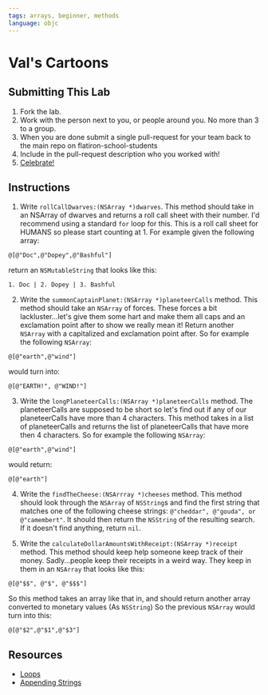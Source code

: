 ```yaml
---
tags: arrays, beginner, methods
language: objc
---
```


# Val's Cartoons

## Submitting This Lab

  1. Fork the lab.
  2. Work with the person next to you, or people around you. No more than 3 to a group.
  3. When you are done submit a single pull-request for your team back to the main repo on flatiron-school-students
  4. Include in the pull-request description who you worked with!
  5. [Celebrate!](https://www.youtube.com/watch?v=StTqXEQ2l-Y&feature=kp)

## Instructions

  1. Write `rollCallDwarves:(NSArray *)dwarves`. This method should take in an NSArray of dwarves and returns a roll call sheet with their number. I'd recommend using a standard `for` loop for this. This is a roll call sheet for HUMANS so please start counting at 1. For example given the following array:

  ```
  @[@"Doc",@"Dopey",@"Bashful"]
  ```

  return an `NSMutableString` that looks like this:

  ```
  1. Doc | 2. Dopey | 3. Bashful
  ```

  2. Write the `summonCaptainPlanet:(NSArray *)planeteerCalls` method. This method should take an `NSArray` of forces. These forces a bit lackluster...let's give them some hart and make them all caps and an exclamation point after to show we really mean it! Return another `NSArray` with a capitalized and exclamation point after. So for example the following `NSArray`:

  ```
  @[@"earth",@"wind"]
  ```

  would turn into:

  ```
  @[@"EARTH!", @"WIND!"]
  ```

  3. Write the `longPlaneteerCalls:(NSArray *)planeteerCalls` method. The planeteerCalls are supposed to be short so let's find out if any of our planeteerCalls have more than 4 characters. This method takes in a list of planeteerCalls and returns the list of planeteerCalls that have more then 4 characters. So for example the following `NSArray`:

  ```
  @[@"earth",@"wind"]
  ```

  would return:

  ```
  @[@"earth"]
  ```

  4. Write the `findTheCheese:(NSArrray *)cheeses` method. This method should look through the `NSArray` of `NSString`s and find the first string that matches one of the following cheese strings: `@"cheddar", @"gouda", or @"camembert"`. It should then return the `NSString` of the resulting search. If it doesn't find anything, return `nil`.

  5. Write the `calculateDollarAmountsWithReceipt:(NSArray *)receipt` method. This method should keep help someone keep track of their money. Sadly...people keep their receipts in a weird way. They keep in them in an `NSArray` that looks like this:

  ```
  @[@"$$", @"$", @"$$$"]
  ```

  So this method takes an array like that in, and should return another array converted to monetary values (As `NSString`) So the previous `NSArray` would turn into this:

  ```
  @[@"$2",@"$1",@"$3"]
  ```

## Resources

  * [Loops](https://mobileappmastery.com/objective-c-loops/)
  * [Appending Strings](http://www.idev101.com/code/Objective-C/Strings/concat.html)
